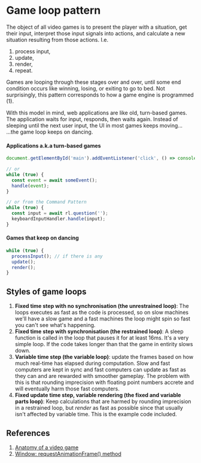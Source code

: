 # Game loop pattern

The object of all video games is to present the player with a situation, get their input, interpret those input signals into actions, and calculate a new situation resulting from those actions. I.e.

1. process input,
2. update,
3. render,
4. repeat.

Games are looping through these stages over and over, until some end condition occurs like winning, losing, or exiting to go to bed. Not surprisingly, this pattern corresponds to how a game engine is programmed (1).

With this model in mind, web applications are like old, turn-based games. The application waits for input, responds, then waits again. Instead of sleeping until the next user input, the UI in  most games keeps moving... ...the game loop keeps on dancing.

#### Applications a.k.a turn-based games

```ts
document.getElementById('main').addEventListener('click', () => console.log('click'));

// or
while (true) {
  const event = await someEvent();
  handle(event);
}

// or from the Command Pattern
while (true) {
  const input = await rl.question('');
  keyboardInputHandler.handle(input);
}
```

#### Games that keep on dancing

```ts
while (true) {
  processInput(); // if there is any
  update();
  render();
}
```

## Styles of game loops

1. **Fixed time step with no synchronisation (the unrestrained loop)**:
The loops executes as fast as the code is processed, so on slow machines we'll have a slow game and a fast machines the loop might spin so fast you can't see what's happening.
2. **Fixed time step with synchronisation (the restrained loop)**:
A sleep function is called in the loop that pauses it for at least 16ms. It's a very simple loop. If the code takes longer than that the game in entirity slows down.
3. **Variable time step (the variable loop)**: update the frames based on how much real-time has elapsed during computation. Slow and fast computers are kept in sync and fast computers can update as fast as they can and are rewarded with smoother gameplay. The problem with this is that rounding imprecision with floating point numbers accrete and will eventually harm those fast computers.
4. **Fixed update time step, variable rendering (the fixed and variable parts loop)**:
Keep calculations that are harmed by rounding imprecision in a restrained loop, but _render_ as fast as possible since that usually isn't affected by variable time. This is the example code included.

## References

1. [Anatomy of a video game](https://developer.mozilla.org/en-US/docs/Games/Anatomy)
2. [Window: requestAnimationFrame() method](https://developer.mozilla.org/en-US/docs/Web/API/Window/requestAnimationFrame)
